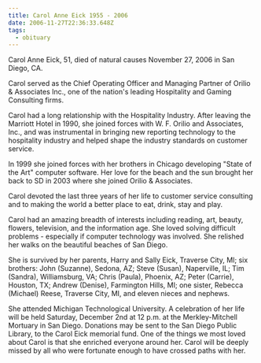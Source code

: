 ```yaml
---
title: Carol Anne Eick 1955 - 2006
date: 2006-11-27T22:36:33.648Z
tags:
  - obituary
---
```

Carol Anne Eick, 51, died of natural causes November 27, 2006 in San Diego, CA. 

Carol served as the Chief Operating Officer and Managing Partner of Orilio & Associates Inc., one of the nation's leading Hospitality and Gaming Consulting firms. 

Carol had a long relationship with the Hospitality Industry. After leaving the Marriott Hotel in 1990, she joined forces with W. F. Orilio and Associates, Inc., and was instrumental in bringing new reporting technology to the hospitality industry and helped shape the industry standards on customer service. 

In 1999 she joined forces with her brothers in Chicago developing "State of the Art" computer software. Her love for the beach and the sun brought her back to SD in 2003 where she joined Orilio & Associates. 

Carol devoted the last three years of her life to customer service consulting and to making the world a better place to eat, drink, stay and play. 

Carol had an amazing breadth of interests including reading, art, beauty, flowers, television, and the information age. She loved solving difficult problems - especially if computer technology was involved. She relished her walks on the beautiful beaches of San Diego. 

She is survived by her parents, Harry and Sally Eick, Traverse City, MI; six brothers: John (Suzanne), Sedona, AZ; Steve (Susan), Naperville, IL; Tim (Sandra), Williamsburg, VA; Chris (Paula), Phoenix, AZ; Peter (Carrie), Houston, TX; Andrew (Denise), Farmington Hills, MI; one sister, Rebecca (Michael) Reese, Traverse City, MI, and eleven nieces and nephews. 

She attended Michigan Technological University. A celebration of her life will be held Saturday, December 2nd at 12 p.m. at the Merkley-Mitchell Mortuary in San Diego. Donations may be sent to the San Diego Public Library, to the Carol Eick memorial fund. One of the things we most loved about Carol is that she enriched everyone around her. Carol will be deeply missed by all who were fortunate enough to have crossed paths with her.